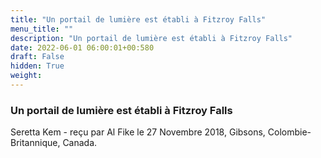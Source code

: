 ```yaml
---
title: "Un portail de lumière est établi à Fitzroy Falls"
menu_title: ""
description: "Un portail de lumière est établi à Fitzroy Falls"
date: 2022-06-01 06:00:01+00:580
draft: False
hidden: True
weight:
---
```

### Un portail de lumière est établi à Fitzroy Falls

Seretta Kem - reçu par Al Fike le 27 Novembre 2018, Gibsons, Colombie-Britannique, Canada.



